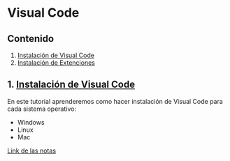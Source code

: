 # Visual Code

## Contenido

1. <a href=''>Instalación de Visual Code</a>
2. <a href=''>Instalación de Extenciones</a>



## 1. <a href=''>Instalación de Visual Code</a>
En este tutorial aprenderemos como hacer instalación de Visual Code para cada sistema operativo:
* Windows
* Linux
* Mac

<a href=''>Link de las notas</a>